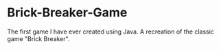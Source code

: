 # Brick-Breaker-Game
The first game I have ever created using Java. A recreation of the classic game "Brick Breaker".
